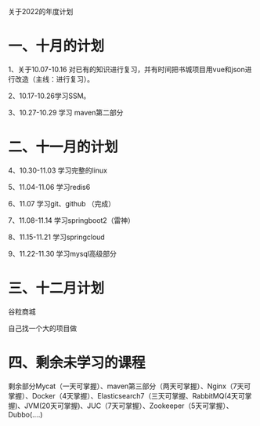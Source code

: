 关于2022的年度计划

# 一、十月的计划

1、关于10.07-10.16 对已有的知识进行复习，并有时间把书城项目用vue和json进行改造（主线：进行复习）。

2、10.17-10.26学习SSM。

3、10.27-10.29 学习 maven第二部分

# 二、十一月的计划

4、10.30-11.03 学习完整的linux

5、11.04-11.06 学习redis6 

6、11.07 学习git、github （完成）

7、11.08-11.14 学习springboot2（雷神）

8、11.15-11.21 学习springcloud

9、11.22-11.30 学习mysql高级部分

# 三、十二月计划

谷粒商城

自己找一个大的项目做

# 四、剩余未学习的课程

剩余部分Mycat（一天可掌握）、maven第三部分（两天可掌握）、Nginx（7天可掌握）、Docker（4天掌握）、Elasticsearch7（三天可掌握、RabbitMQ(4天可掌握)、JVM(20天可掌握)、JUC（7天可掌握）、Zookeeper（5天可掌握）、Dubbo(....)